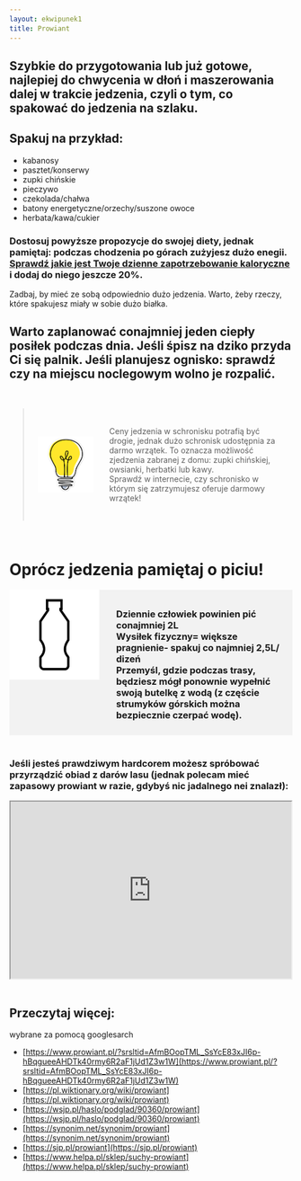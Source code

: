 ```yaml
---
layout: ekwipunek1
title: Prowiant
---
```


## Szybkie do przygotowania lub już gotowe, najlepiej do chwycenia w dłoń i maszerowania dalej w trakcie jedzenia, czyli o tym, co spakować do jedzenia na szlaku.

## Spakuj na przykład:

- kabanosy
- pasztet/konserwy
- zupki chińskie
- pieczywo
- czekolada/chałwa
- batony energetyczne/orzechy/suszone owoce
- herbata/kawa/cukier

### Dostosuj powyższe propozycje do swojej diety, jednak pamiętaj: podczas chodzenia po górach zużyjesz dużo enegii. [Sprawdź jakie jest Twoje dzienne zapotrzebowanie kaloryczne](https://musclepower.pl/Kalkulator-kalorii-cabout-pol-2448.html#:~:text=Doros%C5%82y%20cz%C5%82owiek%2C%20kt%C3%B3ry%20nie%20podejmuje,wynosi%20oko%C5%82o%201800%20%2D%202400%20kalorii.) i dodaj do niego jeszcze 20%.

Zadbaj, by mieć ze sobą odpowiednio dużo jedzenia. Warto, żeby rzeczy, które spakujesz miały w sobie dużo białka.

## Warto zaplanować conajmniej jeden ciepły posiłek podczas dnia. Jeśli śpisz na dziko przyda Ci się palnik. Jeśli planujesz ognisko: sprawdź czy na miejscu noclegowym wolno je rozpalić.

<br>

<blockquote>
    <div style="display: flex; align-items: center; padding: 10px;" class="bg-amber-300">
    <img src="assets/images/bulb.png" alt="Opis obrazka" style="margin-right: 20px; width: 100px; height: auto;">
    <p style= "padding: 8px;" class="text-greyBaseDark">
        Ceny jedzenia w schronisku potrafią być drogie, jednak dużo schronisk udostępnia za darmo wrzątek. To oznacza możliwość zjedzenia zabranej z domu: zupki chińskiej, owsianki, herbatki lub kawy. <br> Sprawdź w internecie, czy schronisko w którym się zatrzymujesz oferuje darmowy wrzątek!
    </p>
    </div>
</blockquote>
<br>

# Oprócz jedzenia pamiętaj o piciu!

<div style="display: flex; background-color:rgb(242, 242, 242);">
<img src="assets/images/bottle.jpg" alt="butelka_ikona" style="margin-right: 20px; width: 160px; height: 160px;">
    <h3 style= "padding: 10px;">
        Dziennie człowiek powinien pić conajmniej 2L <br> Wysiłek fizyczny= większe pragnienie- spakuj co najmniej 2,5L/ dizeń <br> Przemyśl, gdzie podczas trasy, będziesz mógł ponownie wypełnić swoją butelkę z wodą (z częście strumyków górskich można bezpiecznie czerpać wodę).
    </h3>
</div>
<br>

### Jeśli jesteś prawdziwym hardcorem możesz spróbować przyrządzić obiad z darów lasu (jednak polecam mieć zapasowy prowiant w razie, gdybyś nic jadalnego nei znalazł):

<div style="display: flex; justify-content: center;">
    <iframe width="560" height="315" src="https://www.youtube.com/embed/-hHs4jgLZ_Y?si=R-0Eqblt35oIMWvH" title="YouTube video player" frameborder="5" allow="accelerometer; autoplay; clipboard-write; encrypted-media; gyroscope; picture-in-picture; web-share" referrerpolicy="strict-origin-when-cross-origin; margin-left: 100px" allowfullscreen></iframe>
</div>
<br>

## Przeczytaj więcej:

wybrane za pomocą googlesarch

- [https://www.prowiant.pl/?srsltid=AfmBOopTML_SsYcE83xJI6p-hBqgueeAHDTk40rmy6R2aF1jUd1Z3w1W](https://www.prowiant.pl/?srsltid=AfmBOopTML_SsYcE83xJI6p-hBqgueeAHDTk40rmy6R2aF1jUd1Z3w1W)
- [https://pl.wiktionary.org/wiki/prowiant](https://pl.wiktionary.org/wiki/prowiant)
- [https://wsjp.pl/haslo/podglad/90360/prowiant](https://wsjp.pl/haslo/podglad/90360/prowiant)
- [https://synonim.net/synonim/prowiant](https://synonim.net/synonim/prowiant)
- [https://sjp.pl/prowiant](https://sjp.pl/prowiant)
- [https://www.helpa.pl/sklep/suchy-prowiant](https://www.helpa.pl/sklep/suchy-prowiant)
